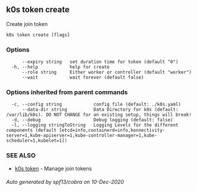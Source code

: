 ## k0s token create

Create join token

```
k0s token create [flags]
```

### Options

```
      --expiry string   set duration time for token (default "0")
  -h, --help            help for create
      --role string     Either worker or controller (default "worker")
      --wait            wait forever (default false)
```

### Options inherited from parent commands

```
  -c, --config string            config file (default: ./k0s.yaml)
      --data-dir string          Data Directory for k0s (default: /var/lib/k0s). DO NOT CHANGE for an existing setup, things will break!
  -d, --debug                    Debug logging (default: false)
  -l, --logging stringToString   Logging Levels for the different components (default [etcd=info,containerd=info,konnectivity-server=1,kube-apiserver=1,kube-controller-manager=1,kube-scheduler=1,kubelet=1])
```

### SEE ALSO

* [k0s token](k0s_token.md)	 - Manage join tokens

###### Auto generated by spf13/cobra on 10-Dec-2020

